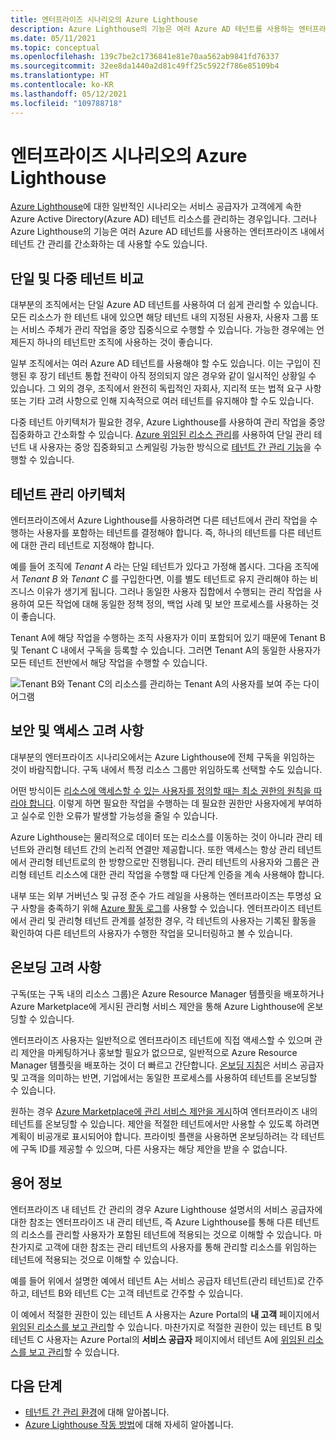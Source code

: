 ```yaml
---
title: 엔터프라이즈 시나리오의 Azure Lighthouse
description: Azure Lighthouse의 기능은 여러 Azure AD 테넌트를 사용하는 엔터프라이즈 내에서 테넌트 간 관리를 간소화하는 데 사용할 수 있습니다.
ms.date: 05/11/2021
ms.topic: conceptual
ms.openlocfilehash: 139c7be2c1736841e81e70aa562ab9841fd76337
ms.sourcegitcommit: 32ee8da1440a2d81c49ff25c5922f786e85109b4
ms.translationtype: HT
ms.contentlocale: ko-KR
ms.lasthandoff: 05/12/2021
ms.locfileid: "109788718"
---
```

# <a name="azure-lighthouse-in-enterprise-scenarios"></a>엔터프라이즈 시나리오의 Azure Lighthouse

[Azure Lighthouse](../overview.md)에 대한 일반적인 시나리오는 서비스 공급자가 고객에게 속한 Azure Active Directory(Azure AD) 테넌트 리소스를 관리하는 경우입니다. 그러나 Azure Lighthouse의 기능은 여러 Azure AD 테넌트를 사용하는 엔터프라이즈 내에서 테넌트 간 관리를 간소화하는 데 사용할 수도 있습니다.

## <a name="single-vs-multiple-tenants"></a>단일 및 다중 테넌트 비교

대부분의 조직에서는 단일 Azure AD 테넌트를 사용하여 더 쉽게 관리할 수 있습니다. 모든 리소스가 한 테넌트 내에 있으면 해당 테넌트 내의 지정된 사용자, 사용자 그룹 또는 서비스 주체가 관리 작업을 중앙 집중식으로 수행할 수 있습니다. 가능한 경우에는 언제든지 하나의 테넌트만 조직에 사용하는 것이 좋습니다.

일부 조직에서는 여러 Azure AD 테넌트를 사용해야 할 수도 있습니다. 이는 구입이 진행된 후 장기 테넌트 통합 전략이 아직 정의되지 않은 경우와 같이 일시적인 상황일 수 있습니다. 그 외의 경우, 조직에서 완전히 독립적인 자회사, 지리적 또는 법적 요구 사항 또는 기타 고려 사항으로 인해 지속적으로 여러 테넌트를 유지해야 할 수도 있습니다.

다중 테넌트 아키텍처가 필요한 경우, Azure Lighthouse를 사용하여 관리 작업을 중앙 집중화하고 간소화할 수 있습니다. [Azure 위임된 리소스 관리](architecture.md)를 사용하여 단일 관리 테넌트 내 사용자는 중앙 집중화되고 스케일링 가능한 방식으로 [테넌트 간 관리 기능](cross-tenant-management-experience.md)을 수행할 수 있습니다.

## <a name="tenant-management-architecture"></a>테넌트 관리 아키텍처

엔터프라이즈에서 Azure Lighthouse를 사용하려면 다른 테넌트에서 관리 작업을 수행하는 사용자를 포함하는 테넌트를 결정해야 합니다. 즉, 하나의 테넌트를 다른 테넌트에 대한 관리 테넌트로 지정해야 합니다.

예를 들어 조직에 *Tenant A* 라는 단일 테넌트가 있다고 가정해 봅시다. 그다음 조직에서 *Tenant B* 와 *Tenant C* 를 구입한다면, 이를 별도 테넌트로 유지 관리해야 하는 비즈니스 이유가 생기게 됩니다. 그러나 동일한 사용자 집합에서 수행되는 관리 작업을 사용하여 모든 작업에 대해 동일한 정책 정의, 백업 사례 및 보안 프로세스를 사용하는 것이 좋습니다.

Tenant A에 해당 작업을 수행하는 조직 사용자가 이미 포함되어 있기 때문에 Tenant B 및 Tenant C 내에서 구독을 등록할 수 있습니다. 그러면 Tenant A의 동일한 사용자가 모든 테넌트 전반에서 해당 작업을 수행할 수 있습니다.

![Tenant B와 Tenant C의 리소스를 관리하는 Tenant A의 사용자를 보여 주는 다이어그램](../media/enterprise-azure-lighthouse.jpg)

## <a name="security-and-access-considerations"></a>보안 및 액세스 고려 사항

대부분의 엔터프라이즈 시나리오에서는 Azure Lighthouse에 전체 구독을 위임하는 것이 바람직합니다. 구독 내에서 특정 리소스 그룹만 위임하도록 선택할 수도 있습니다.

어떤 방식이든 [리소스에 액세스할 수 있는 사용자를 정의할 때는 최소 권한의 원칙을 따라야 합니다](recommended-security-practices.md#assign-permissions-to-groups-using-the-principle-of-least-privilege). 이렇게 하면 필요한 작업을 수행하는 데 필요한 권한만 사용자에게 부여하고 실수로 인한 오류가 발생할 가능성을 줄일 수 있습니다.

Azure Lighthouse는 물리적으로 데이터 또는 리소스를 이동하는 것이 아니라 관리 테넌트와 관리형 테넌트 간의 논리적 연결만 제공합니다. 또한 액세스는 항상 관리 테넌트에서 관리형 테넌트로의 한 방향으로만 진행됩니다.  관리 테넌트의 사용자와 그룹은 관리형 테넌트 리소스에 대한 관리 작업을 수행할 때 다단계 인증을 계속 사용해야 합니다.

내부 또는 외부 거버넌스 및 규정 준수 가드 레일을 사용하는 엔터프라이즈는 투명성 요구 사항을 충족하기 위해 [Azure 활동 로그](../../azure-monitor/essentials/platform-logs-overview.md)를 사용할 수 있습니다. 엔터프라이즈 테넌트에서 관리 및 관리형 테넌트 관계를 설정한 경우, 각 테넌트의 사용자는 기록된 활동을 확인하여 다른 테넌트의 사용자가 수행한 작업을 모니터링하고 볼 수 있습니다.

## <a name="onboarding-considerations"></a>온보딩 고려 사항

구독(또는 구독 내의 리소스 그룹)은 Azure Resource Manager 템플릿을 배포하거나 Azure Marketplace에 게시된 관리형 서비스 제안을 통해 Azure Lighthouse에 온보딩할 수 있습니다.

엔터프라이즈 사용자는 일반적으로 엔터프라이즈 테넌트에 직접 액세스할 수 있으며 관리 제안을 마케팅하거나 홍보할 필요가 없으므로, 일반적으로 Azure Resource Manager 템플릿을 배포하는 것이 더 빠르고 간단합니다. [온보딩 지침](../how-to/onboard-customer.md)은 서비스 공급자 및 고객을 의미하는 반면, 기업에서는 동일한 프로세스를 사용하여 테넌트를 온보딩할 수 있습니다.

원하는 경우 [Azure Marketplace에 관리 서비스 제안을 게시](../how-to/publish-managed-services-offers.md)하여 엔터프라이즈 내의 테넌트를 온보딩할 수 있습니다. 제안을 적절한 테넌트에서만 사용할 수 있도록 하려면 계획이 비공개로 표시되어야 합니다. 프라이빗 플랜을 사용하면 온보딩하려는 각 테넌트에 구독 ID를 제공할 수 있으며, 다른 사용자는 해당 제안을 받을 수 없습니다.

## <a name="terminology-notes"></a>용어 정보

엔터프라이즈 내 테넌트 간 관리의 경우 Azure Lighthouse 설명서의 서비스 공급자에 대한 참조는 엔터프라이즈 내 관리 테넌트, 즉 Azure Lighthouse를 통해 다른 테넌트의 리소스를 관리할 사용자가 포함된 테넌트에 적용되는 것으로 이해할 수 있습니다. 마찬가지로 고객에 대한 참조는 관리 테넌트의 사용자를 통해 관리할 리소스를 위임하는 테넌트에 적용되는 것으로 이해할 수 있습니다.

예를 들어 위에서 설명한 예에서 테넌트 A는 서비스 공급자 테넌트(관리 테넌트)로 간주하고, 테넌트 B와 테넌트 C는 고객 테넌트로 간주할 수 있습니다.

이 예에서 적절한 권한이 있는 테넌트 A 사용자는 Azure Portal의 **내 고객** 페이지에서 [위임된 리소스를 보고 관리](../how-to/view-manage-customers.md)할 수 있습니다. 마찬가지로 적절한 권한이 있는 테넌트 B 및 테넌트 C 사용자는 Azure Portal의 **서비스 공급자** 페이지에서 테넌트 A에 [위임된 리소스를 보고 관리](../how-to/view-manage-service-providers.md)할 수 있습니다.

## <a name="next-steps"></a>다음 단계

- [테넌트 간 관리 환경](cross-tenant-management-experience.md)에 대해 알아봅니다.
- [Azure Lighthouse 작동 방법](architecture.md)에 대해 자세히 알아봅니다.
